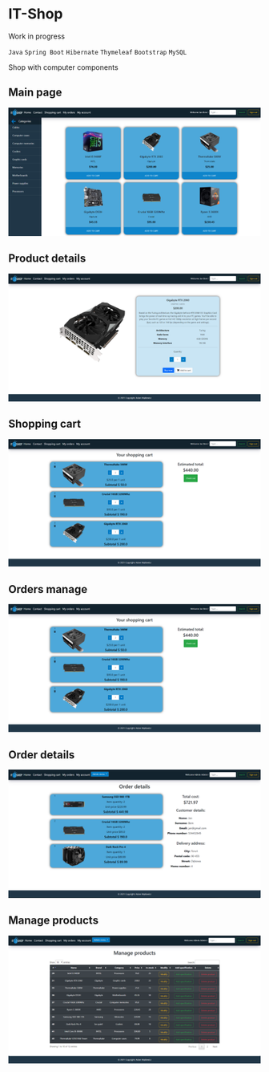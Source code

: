 # IT-Shop
Work in progress

`Java` `Spring Boot` `Hibernate` `Thymeleaf` `Bootstrap` `MySQL`

Shop with computer components

##                                                           Main page
![Alt text](screenshots/mainpage.png "Main")

##                                                           Product details
![Alt text](screenshots/productdetails.png "Product details")

##                                                           Shopping cart
![Alt text](screenshots/cart.png "Cart")

##                                                           Orders manage
![Alt text](screenshots/cart.png "Orders")

##                                                           Order details
![Alt text](screenshots/orderdetails.png "Order details")

##                                                           Manage products
![Alt text](screenshots/manageproducts.png "Manage products")
